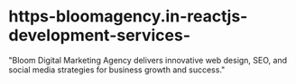 # https-bloomagency.in-reactjs-development-services-
"Bloom Digital Marketing Agency delivers innovative web design, SEO, and social media strategies for business growth and success."
